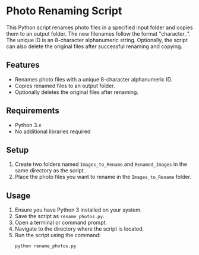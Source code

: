 # Photo Renaming Script

This Python script renames photo files in a specified input folder and copies them to an output folder. The new filenames follow the format "character_<random unique ID>". The unique ID is an 8-character alphanumeric string. Optionally, the script can also delete the original files after successful renaming and copying.

## Features
- Renames photo files with a unique 8-character alphanumeric ID.
- Copies renamed files to an output folder.
- Optionally deletes the original files after renaming.

## Requirements
- Python 3.x
- No additional libraries required

## Setup
1. Create two folders named `Images_to_Rename` and `Renamed_Images` in the same directory as the script.
2. Place the photo files you want to rename in the `Images_to_Rename` folder.

## Usage
1. Ensure you have Python 3 installed on your system.
2. Save the script as `rename_photos.py`.
3. Open a terminal or command prompt.
4. Navigate to the directory where the script is located.
5. Run the script using the command:
   ```bash
   python rename_photos.py